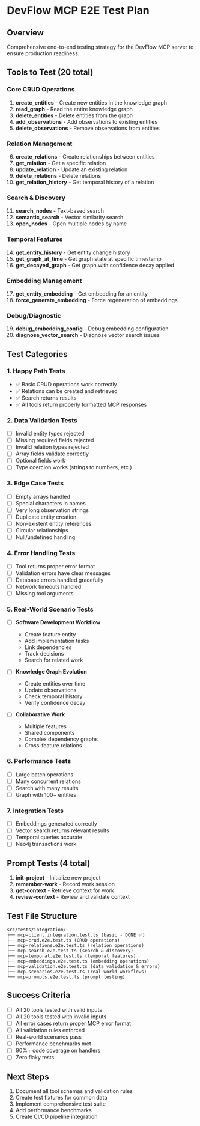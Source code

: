 # DevFlow MCP E2E Test Plan

## Overview
Comprehensive end-to-end testing strategy for the DevFlow MCP server to ensure production readiness.

## Tools to Test (20 total)

### Core CRUD Operations
1. **create_entities** - Create new entities in the knowledge graph
2. **read_graph** - Read the entire knowledge graph
3. **delete_entities** - Delete entities from the graph
4. **add_observations** - Add observations to existing entities
5. **delete_observations** - Remove observations from entities

### Relation Management
6. **create_relations** - Create relationships between entities
7. **get_relation** - Get a specific relation
8. **update_relation** - Update an existing relation
9. **delete_relations** - Delete relations
10. **get_relation_history** - Get temporal history of a relation

### Search & Discovery
11. **search_nodes** - Text-based search
12. **semantic_search** - Vector similarity search
13. **open_nodes** - Open multiple nodes by name

### Temporal Features
14. **get_entity_history** - Get entity change history
15. **get_graph_at_time** - Get graph state at specific timestamp
16. **get_decayed_graph** - Get graph with confidence decay applied

### Embedding Management
17. **get_entity_embedding** - Get embedding for an entity
18. **force_generate_embedding** - Force regeneration of embeddings

### Debug/Diagnostic
19. **debug_embedding_config** - Debug embedding configuration
20. **diagnose_vector_search** - Diagnose vector search issues

## Test Categories

### 1. Happy Path Tests
- ✅ Basic CRUD operations work correctly
- ✅ Relations can be created and retrieved
- ✅ Search returns results
- ✅ All tools return properly formatted MCP responses

### 2. Data Validation Tests
- [ ] Invalid entity types rejected
- [ ] Missing required fields rejected
- [ ] Invalid relation types rejected
- [ ] Array fields validate correctly
- [ ] Optional fields work
- [ ] Type coercion works (strings to numbers, etc.)

### 3. Edge Case Tests
- [ ] Empty arrays handled
- [ ] Special characters in names
- [ ] Very long observation strings
- [ ] Duplicate entity creation
- [ ] Non-existent entity references
- [ ] Circular relationships
- [ ] Null/undefined handling

### 4. Error Handling Tests
- [ ] Tool returns proper error format
- [ ] Validation errors have clear messages
- [ ] Database errors handled gracefully
- [ ] Network timeouts handled
- [ ] Missing tool arguments

### 5. Real-World Scenario Tests
- [ ] **Software Development Workflow**
  - Create feature entity
  - Add implementation tasks
  - Link dependencies
  - Track decisions
  - Search for related work

- [ ] **Knowledge Graph Evolution**
  - Create entities over time
  - Update observations
  - Check temporal history
  - Verify confidence decay

- [ ] **Collaborative Work**
  - Multiple features
  - Shared components
  - Complex dependency graphs
  - Cross-feature relations

### 6. Performance Tests
- [ ] Large batch operations
- [ ] Many concurrent relations
- [ ] Search with many results
- [ ] Graph with 100+ entities

### 7. Integration Tests
- [ ] Embeddings generated correctly
- [ ] Vector search returns relevant results
- [ ] Temporal queries accurate
- [ ] Neo4j transactions work

## Prompt Tests (4 total)
1. **init-project** - Initialize new project
2. **remember-work** - Record work session
3. **get-context** - Retrieve context for work
4. **review-context** - Review and validate context

## Test File Structure

```
src/tests/integration/
├── mcp-client.integration.test.ts (basic - DONE ✅)
├── mcp-crud.e2e.test.ts (CRUD operations)
├── mcp-relations.e2e.test.ts (relation operations)
├── mcp-search.e2e.test.ts (search & discovery)
├── mcp-temporal.e2e.test.ts (temporal features)
├── mcp-embeddings.e2e.test.ts (embedding operations)
├── mcp-validation.e2e.test.ts (data validation & errors)
├── mcp-scenarios.e2e.test.ts (real-world workflows)
└── mcp-prompts.e2e.test.ts (prompt testing)
```

## Success Criteria

- [ ] All 20 tools tested with valid inputs
- [ ] All 20 tools tested with invalid inputs
- [ ] All error cases return proper MCP error format
- [ ] All validation rules enforced
- [ ] Real-world scenarios pass
- [ ] Performance benchmarks met
- [ ] 90%+ code coverage on handlers
- [ ] Zero flaky tests

## Next Steps

1. Document all tool schemas and validation rules
2. Create test fixtures for common data
3. Implement comprehensive test suite
4. Add performance benchmarks
5. Create CI/CD pipeline integration
